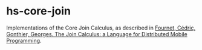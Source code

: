# hs-core-join

Implementations of the Core Join Calculus, as described in 
[Fournet, Cédric, Gonthier, Georges. The Join Calculus: a Language for Distributed Mobile Programming](https://www.microsoft.com/en-us/research/publication/join-calculus-language-distributed-mobile-programming/).
